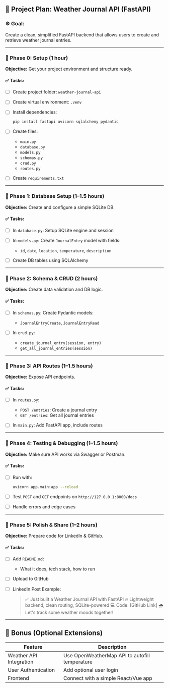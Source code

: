 

## 🚀 Project Plan: Weather Journal API (FastAPI)

### ⚙️ Goal:

Create a clean, simplified FastAPI backend that allows users to create and retrieve weather journal entries.

---

### 📅 Phase 0: Setup (1 hour)

**Objective:** Get your project environment and structure ready.

#### ✅ Tasks:

* [ ] Create project folder: `weather-journal-api`
* [ ] Create virtual environment: `.venv`
* [ ] Install dependencies:

  ```bash
  pip install fastapi uvicorn sqlalchemy pydantic
  ```
* [ ] Create files:

  * `main.py`
  * `database.py`
  * `models.py`
  * `schemas.py`
  * `crud.py`
  * `routes.py`
* [ ] Create `requirements.txt`

---

### 📅 Phase 1: Database Setup (1–1.5 hours)

**Objective:** Create and configure a simple SQLite DB.

#### ✅ Tasks:

* [ ] In `database.py`: Setup SQLite engine and session
* [ ] In `models.py`: Create `JournalEntry` model with fields:

  * `id`, `date`, `location`, `temperature`, `description`
* [ ] Create DB tables using SQLAlchemy

---

### 📅 Phase 2: Schema & CRUD (2 hours)

**Objective:** Create data validation and DB logic.

#### ✅ Tasks:

* [ ] In `schemas.py`: Create Pydantic models:

  * `JournalEntryCreate`, `JournalEntryRead`
* [ ] In `crud.py`:

  * `create_journal_entry(session, entry)`
  * `get_all_journal_entries(session)`

---

### 📅 Phase 3: API Routes (1–1.5 hours)

**Objective:** Expose API endpoints.

#### ✅ Tasks:

* [ ] In `routes.py`:

  * `POST /entries`: Create a journal entry
  * `GET /entries`: Get all journal entries
* [ ] In `main.py`: Add FastAPI app, include routes

---

### 📅 Phase 4: Testing & Debugging (1–1.5 hours)

**Objective:** Make sure API works via Swagger or Postman.

#### ✅ Tasks:

* [ ] Run with:

  ```bash
  uvicorn app.main:app --reload
  ```
* [ ] Test `POST` and `GET` endpoints on `http://127.0.0.1:8000/docs`
* [ ] Handle errors and edge cases

---

### 📅 Phase 5: Polish & Share (1–2 hours)

**Objective:** Prepare code for LinkedIn & GitHub.

#### ✅ Tasks:

* [ ] Add `README.md`:

  * What it does, tech stack, how to run
* [ ] Upload to GitHub
* [ ] LinkedIn Post Example:

  > ✅ Just built a Weather Journal API with FastAPI
  > 🔥 Lightweight backend, clean routing, SQLite-powered
  > 💻 Code: \[GitHub Link]
  > 🌧️ Let's track some weather moods together!

---

## 🧩 Bonus (Optional Extensions)

| Feature                 | Description                                    |
| ----------------------- | ---------------------------------------------- |
| Weather API Integration | Use OpenWeatherMap API to autofill temperature |
| User Authentication     | Add optional user login                        |
| Frontend                | Connect with a simple React/Vue app            |


